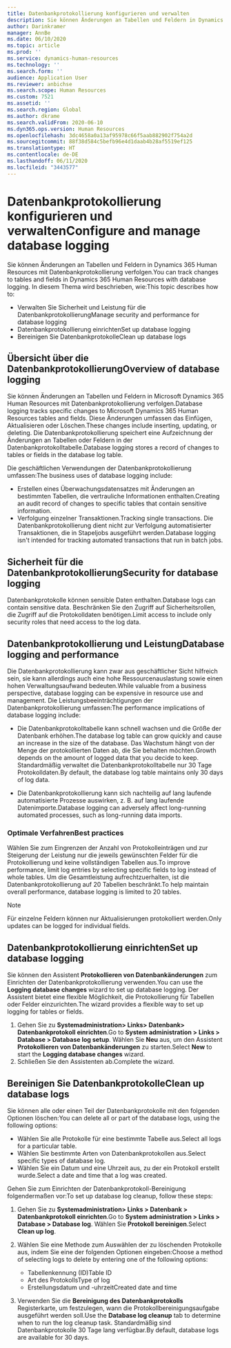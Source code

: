 ```yaml
---
title: Datenbankprotokollierung konfigurieren und verwalten
description: Sie können Änderungen an Tabellen und Feldern in Dynamics 365 Human Resources mit Datenbankprotokollierung verfolgen.
author: Darinkramer
manager: AnnBe
ms.date: 06/10/2020
ms.topic: article
ms.prod: ''
ms.service: dynamics-human-resources
ms.technology: ''
ms.search.form: ''
audience: Application User
ms.reviewer: anbichse
ms.search.scope: Human Resources
ms.custom: 7521
ms.assetid: ''
ms.search.region: Global
ms.author: dkrame
ms.search.validFrom: 2020-06-10
ms.dyn365.ops.version: Human Resources
ms.openlocfilehash: 3dc4658a0a13af95978c66f5aab882902f754a2d
ms.sourcegitcommit: 88f38d584c5befb96e4d1daab4b28af5519ef125
ms.translationtype: HT
ms.contentlocale: de-DE
ms.lasthandoff: 06/11/2020
ms.locfileid: "3443577"
---
```

# <a name="configure-and-manage-database-logging"></a><span data-ttu-id="58183-103">Datenbankprotokollierung konfigurieren und verwalten</span><span class="sxs-lookup"><span data-stu-id="58183-103">Configure and manage database logging</span></span>

<span data-ttu-id="58183-104">Sie können Änderungen an Tabellen und Feldern in Dynamics 365 Human Resources mit Datenbankprotokollierung verfolgen.</span><span class="sxs-lookup"><span data-stu-id="58183-104">You can track changes to tables and fields in Dynamics 365 Human Resources with database logging.</span></span> <span data-ttu-id="58183-105">In diesem Thema wird beschrieben, wie:</span><span class="sxs-lookup"><span data-stu-id="58183-105">This topic describes how to:</span></span>

- <span data-ttu-id="58183-106">Verwalten Sie Sicherheit und Leistung für die Datenbankprotokollierung</span><span class="sxs-lookup"><span data-stu-id="58183-106">Manage security and performance for database logging</span></span>
- <span data-ttu-id="58183-107">Datenbankprotokollierung einrichten</span><span class="sxs-lookup"><span data-stu-id="58183-107">Set up database logging</span></span>
- <span data-ttu-id="58183-108">Bereinigen Sie Datenbankprotokolle</span><span class="sxs-lookup"><span data-stu-id="58183-108">Clean up database logs</span></span>

## <a name="overview-of-database-logging"></a><span data-ttu-id="58183-109">Übersicht über die Datenbankprotokollierung</span><span class="sxs-lookup"><span data-stu-id="58183-109">Overview of database logging</span></span>

<span data-ttu-id="58183-110">Sie können Änderungen an Tabellen und Feldern in Microsoft Dynamics 365 Human Resources mit Datenbankprotokollierung verfolgen.</span><span class="sxs-lookup"><span data-stu-id="58183-110">Database logging tracks specific changes to Microsoft Dynamics 365 Human Resources tables and fields.</span></span> <span data-ttu-id="58183-111">Diese Änderungen umfassen das Einfügen, Aktualisieren oder Löschen.</span><span class="sxs-lookup"><span data-stu-id="58183-111">These changes include inserting, updating, or deleting.</span></span> <span data-ttu-id="58183-112">Die Datenbankprotokollierung speichert eine Aufzeichnung der Änderungen an Tabellen oder Feldern in der Datenbankprotokolltabelle.</span><span class="sxs-lookup"><span data-stu-id="58183-112">Database logging stores a record of changes to tables or fields in the database log table.</span></span>

<span data-ttu-id="58183-113">Die geschäftlichen Verwendungen der Datenbankprotokollierung umfassen:</span><span class="sxs-lookup"><span data-stu-id="58183-113">The business uses of database logging include:</span></span>

- <span data-ttu-id="58183-114">Erstellen eines Überwachungsdatensatzes mit Änderungen an bestimmten Tabellen, die vertrauliche Informationen enthalten.</span><span class="sxs-lookup"><span data-stu-id="58183-114">Creating an audit record of changes to specific tables that contain sensitive information.</span></span>
- <span data-ttu-id="58183-115">Verfolgung einzelner Transaktionen.</span><span class="sxs-lookup"><span data-stu-id="58183-115">Tracking single transactions.</span></span> <span data-ttu-id="58183-116">Die Datenbankprotokollierung dient nicht zur Verfolgung automatisierter Transaktionen, die in Stapeljobs ausgeführt werden.</span><span class="sxs-lookup"><span data-stu-id="58183-116">Database logging isn't intended for tracking automated transactions that run in batch jobs.</span></span>

## <a name="security-for-database-logging"></a><span data-ttu-id="58183-117">Sicherheit für die Datenbankprotokollierung</span><span class="sxs-lookup"><span data-stu-id="58183-117">Security for database logging</span></span>

<span data-ttu-id="58183-118">Datenbankprotokolle können sensible Daten enthalten.</span><span class="sxs-lookup"><span data-stu-id="58183-118">Database logs can contain sensitive data.</span></span> <span data-ttu-id="58183-119">Beschränken Sie den Zugriff auf Sicherheitsrollen, die Zugriff auf die Protokolldaten benötigen.</span><span class="sxs-lookup"><span data-stu-id="58183-119">Limit access to include only security roles that need access to the log data.</span></span>

## <a name="database-logging-and-performance"></a><span data-ttu-id="58183-120">Datenbankprotokollierung und Leistung</span><span class="sxs-lookup"><span data-stu-id="58183-120">Database logging and performance</span></span>

<span data-ttu-id="58183-121">Die Datenbankprotokollierung kann zwar aus geschäftlicher Sicht hilfreich sein, sie kann allerdings auch eine hohe Ressourcenauslastung sowie einen hohen Verwaltungsaufwand bedeuten.</span><span class="sxs-lookup"><span data-stu-id="58183-121">While valuable from a business perspective, database logging can be expensive in resource use and management.</span></span> <span data-ttu-id="58183-122">Die Leistungsbeeinträchtigungen der Datenbankprotokollierung umfassen:</span><span class="sxs-lookup"><span data-stu-id="58183-122">The performance implications of database logging include:</span></span>

- <span data-ttu-id="58183-123">Die Datenbankprotokolltabelle kann schnell wachsen und die Größe der Datenbank erhöhen.</span><span class="sxs-lookup"><span data-stu-id="58183-123">The database log table can grow quickly and cause an increase in the size of the database.</span></span> <span data-ttu-id="58183-124">Das Wachstum hängt von der Menge der protokollierten Daten ab, die Sie behalten möchten.</span><span class="sxs-lookup"><span data-stu-id="58183-124">Growth depends on the amount of logged data that you decide to keep.</span></span> <span data-ttu-id="58183-125">Standardmäßig verwaltet die Datenbankprotokolltabelle nur 30 Tage Protokolldaten.</span><span class="sxs-lookup"><span data-stu-id="58183-125">By default, the database log table maintains only 30 days of log data.</span></span> 

- <span data-ttu-id="58183-126">Die Datenbankprotokollierung kann sich nachteilig auf lang laufende automatisierte Prozesse auswirken, z. B. auf lang laufende Datenimporte.</span><span class="sxs-lookup"><span data-stu-id="58183-126">Database logging can adversely affect long-running automated processes, such as long-running data imports.</span></span>

### <a name="best-practices"></a><span data-ttu-id="58183-127">Optimale Verfahren</span><span class="sxs-lookup"><span data-stu-id="58183-127">Best practices</span></span>

<span data-ttu-id="58183-128">Wählen Sie zum Eingrenzen der Anzahl von Protokolleinträgen und zur Steigerung der Leistung nur die jeweils gewünschten Felder für die Protokollierung und keine vollständigen Tabellen aus.</span><span class="sxs-lookup"><span data-stu-id="58183-128">To improve performance, limit log entries by selecting specific fields to log instead of whole tables.</span></span> <span data-ttu-id="58183-129">Um die Gesamtleistung aufrechtzuerhalten, ist die Datenbankprotokollierung auf 20 Tabellen beschränkt.</span><span class="sxs-lookup"><span data-stu-id="58183-129">To help maintain overall performance, database logging is limited to 20 tables.</span></span>

> [!NOTE]
> <span data-ttu-id="58183-130">Für einzelne Feldern können nur Aktualisierungen protokolliert werden.</span><span class="sxs-lookup"><span data-stu-id="58183-130">Only updates can be logged for individual fields.</span></span>

## <a name="set-up-database-logging"></a><span data-ttu-id="58183-131">Datenbankprotokollierung einrichten</span><span class="sxs-lookup"><span data-stu-id="58183-131">Set up database logging</span></span>

<span data-ttu-id="58183-132">Sie können den Assistent **Protokollieren von Datenbankänderungen** zum Einrichten der Datenbankprotokollierung verwenden.</span><span class="sxs-lookup"><span data-stu-id="58183-132">You can use the **Logging database changes** wizard to set up database logging.</span></span> <span data-ttu-id="58183-133">Der Assistent bietet eine flexible Möglichkeit, die Protokollierung für Tabellen oder Felder einzurichten.</span><span class="sxs-lookup"><span data-stu-id="58183-133">The wizard provides a flexible way to set up logging for tables or fields.</span></span>

1. <span data-ttu-id="58183-134">Gehen Sie zu **Systemadministration> Links> Datenbank> Datenbankprotokoll einrichten**.</span><span class="sxs-lookup"><span data-stu-id="58183-134">Go to **System administration > Links > Database > Database log setup**.</span></span> <span data-ttu-id="58183-135">Wählen Sie **Neu** aus, um den Assistent **Protokollieren von Datenbankänderungen** zu starten.</span><span class="sxs-lookup"><span data-stu-id="58183-135">Select **New** to start the **Logging database changes** wizard.</span></span>
2. <span data-ttu-id="58183-136">Schließen Sie den Assistenten ab.</span><span class="sxs-lookup"><span data-stu-id="58183-136">Complete the wizard.</span></span>

## <a name="clean-up-database-logs"></a><span data-ttu-id="58183-137">Bereinigen Sie Datenbankprotokolle</span><span class="sxs-lookup"><span data-stu-id="58183-137">Clean up database logs</span></span>

<span data-ttu-id="58183-138">Sie können alle oder einen Teil der Datenbankprotokolle mit den folgenden Optionen löschen:</span><span class="sxs-lookup"><span data-stu-id="58183-138">You can delete all or part of the database logs, using the following options:</span></span>

- <span data-ttu-id="58183-139">Wählen Sie alle Protokolle für eine bestimmte Tabelle aus.</span><span class="sxs-lookup"><span data-stu-id="58183-139">Select all logs for a particular table.</span></span>
- <span data-ttu-id="58183-140">Wählen Sie bestimmte Arten von Datenbankprotokollen aus.</span><span class="sxs-lookup"><span data-stu-id="58183-140">Select specific types of database log.</span></span>
- <span data-ttu-id="58183-141">Wählen Sie ein Datum und eine Uhrzeit aus, zu der ein Protokoll erstellt wurde.</span><span class="sxs-lookup"><span data-stu-id="58183-141">Select a date and time that a log was created.</span></span>

<span data-ttu-id="58183-142">Gehen Sie zum Einrichten der Datenbankprotokoll-Bereinigung folgendermaßen vor:</span><span class="sxs-lookup"><span data-stu-id="58183-142">To set up database log cleanup, follow these steps:</span></span> 

1. <span data-ttu-id="58183-143">Gehen Sie zu **Systemadministration> Links > Datenbank > Datenbankprotokoll einrichten**.</span><span class="sxs-lookup"><span data-stu-id="58183-143">Go to **System administration > Links > Database > Database log**.</span></span> <span data-ttu-id="58183-144">Wählen Sie **Protokoll bereinigen**.</span><span class="sxs-lookup"><span data-stu-id="58183-144">Select **Clean up log**.</span></span>

2. <span data-ttu-id="58183-145">Wählen Sie eine Methode zum Auswählen der zu löschenden Protokolle aus, indem Sie eine der folgenden Optionen eingeben:</span><span class="sxs-lookup"><span data-stu-id="58183-145">Choose a method of selecting logs to delete by entering one of the following options:</span></span>

   - <span data-ttu-id="58183-146">Tabellenkennung (ID)</span><span class="sxs-lookup"><span data-stu-id="58183-146">Table ID</span></span>
   - <span data-ttu-id="58183-147">Art des Protokolls</span><span class="sxs-lookup"><span data-stu-id="58183-147">Type of log</span></span>
   - <span data-ttu-id="58183-148">Erstellungsdatum und -uhrzeit</span><span class="sxs-lookup"><span data-stu-id="58183-148">Created date and time</span></span>

3. <span data-ttu-id="58183-149">Verwenden Sie die **Bereinigung des Datenbankprotokolls** Registerkarte, um festzulegen, wann die Protokollbereinigungsaufgabe ausgeführt werden soll.</span><span class="sxs-lookup"><span data-stu-id="58183-149">Use the **Database log cleanup** tab to determine when to run the log cleanup task.</span></span> <span data-ttu-id="58183-150">Standardmäßig sind Datenbankprotokolle 30 Tage lang verfügbar.</span><span class="sxs-lookup"><span data-stu-id="58183-150">By default, database logs are available for 30 days.</span></span>
